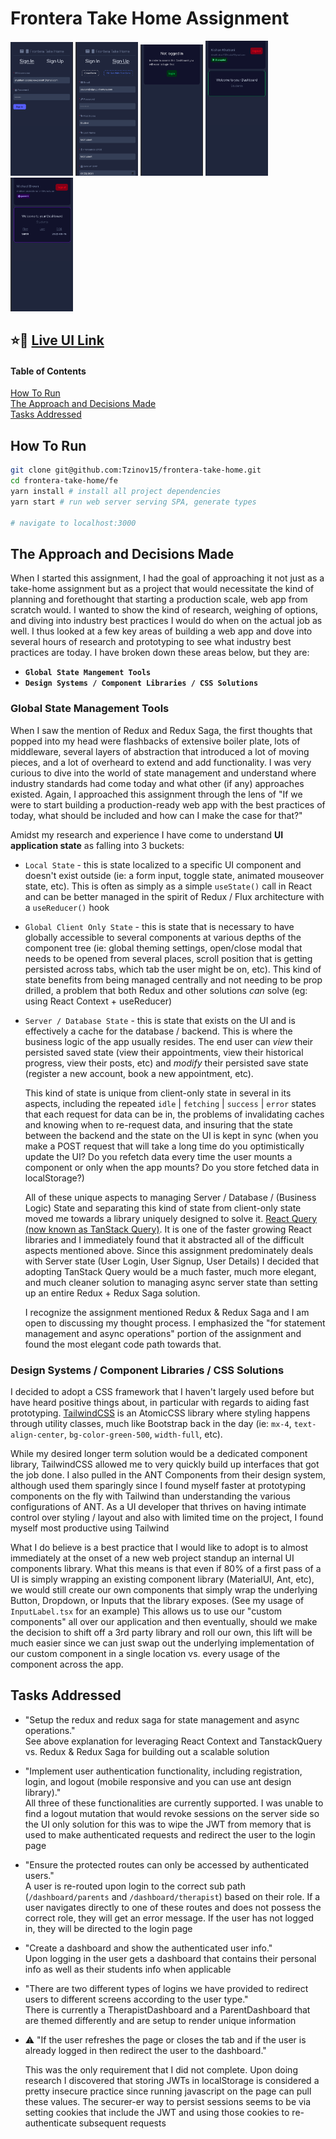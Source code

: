 # Frontera Take Home Assignment

<img src='./screenshots/signin.png' width='100'>
<img src='./screenshots/signup.png' width='100'>
<img src='./screenshots/not-logged-in-dashboard.png' width='100'>
<img src='./screenshots/therapist-dashboard.png' width='100'>
<img src='./screenshots/parent-dashboard.png' width='100'>

## ⭐️🔗 [Live UI Link](https://frontera-takehome-alex-tzinov.netlify.app/auth)

#### Table of Contents

[How To Run](#how-to-run)  
[The Approach and Decisions Made](#the-approach-and-the-decisions-made)  
[Tasks Addressed](#tasks-addressed)

## How To Run

```bash
git clone git@github.com:Tzinov15/frontera-take-home.git
cd frontera-take-home/fe
yarn install # install all project dependencies
yarn start # run web server serving SPA, generate types

# navigate to localhost:3000
```

## The Approach and Decisions Made

When I started this assignment, I had the goal of approaching it not just as a take-home assignment but as a project that would necessitate the kind of planning and forethought that starting a production scale, web app from scratch would. I wanted to show the kind of research, weighing of options, and diving into industry best practices I would do when on the actual job as well. I thus looked at a few key areas of building a web app and dove into several hours of research and prototyping to see what industry best practices are today. I have broken down these areas below, but they are:

- **`Global State Mangement Tools`**
- **`Design Systems / Component Libraries / CSS Solutions`**

### Global State Management Tools

When I saw the mention of Redux and Redux Saga, the first thoughts that popped into my head were flashbacks of extensive boiler plate, lots of middleware, several layers of abstraction that introduced a lot of moving pieces, and a lot of overheard to extend and add functionality. I was very curious to dive into the world of state management and understand where industry standards had come today and what other (if any) approaches existed. Again, I approached this assignment through the lens of "If we were to start building a production-ready web app with the best practices of today, what should be included and how can I make the case for that?"

Amidst my research and experience I have come to understand **UI application state** as falling into 3 buckets:

- `Local State` - this is state localized to a specific UI component and doesn't exist outside (ie: a form input, toggle state, animated mouseover state, etc). This is often as simply as a simple `useState()` call in React and can be better managed in the spirit of Redux / Flux architecture with a `useReducer()` hook
- `Global Client Only State` - this is state that is necessary to have globally accessible to several components at various depths of the component tree (ie: global theming settings, open/close modal that needs to be opened from several places, scroll position that is getting persisted across tabs, which tab the user might be on, etc). This kind of state benefits from being managed centrally and not needing to be prop drilled, a problem that both Redux and other solutions _can_ solve (eg: using React Context + useReducer)
- `Server / Database State` - this is state that exists on the UI and is effectively a cache for the database / backend. This is where the business logic of the app usually resides. The end user can _view_ their persisted saved state (view their appointments, view their historical progress, view their posts, etc) and _modify_ their persisted save state (register a new account, book a new appointment, etc).

  This kind of state is unique from client-only state in several in its aspects, including the repeated `idle` | `fetching` | `success` | `error` states that each request for data can be in, the problems of invalidating caches and knowing when to re-request data, and insuring that the state between the backend and the state on the UI is kept in sync (when you make a POST request that will take a long time do you optimistically update the UI? Do you refetch data every time the user mounts a component or only when the app mounts? Do you store fetched data in localStorage?)

  All of these unique aspects to managing Server / Database / (Business Logic) State and separating this kind of state from client-only state moved me towards a library uniquely designed to solve it. [React Query (now known as TanStack Query)](https://tanstack.com/query/v4/docs/react/overview). It is one of the faster growing React libraries and I immediately found that it abstracted all of the difficult aspects mentioned above. Since this assignment predominately deals with Server state (User Login, User Signup, User Details) I decided that adopting TanStack Query would be a much faster, much more elegant, and much cleaner solution to managing async server state than setting up an entire Redux + Redux Saga solution.

  I recognize the assignment mentioned Redux & Redux Saga and I am open to discussing my thought process. I emphasized the "for statement management and async operations" portion of the assignment and found the most elegant code path towards that.

### Design Systems / Component Libraries / CSS Solutions

I decided to adopt a CSS framework that I haven't largely used before but have heard positive things about, in particular with regards to aiding fast prototyping. [TailwindCSS](https://tailwindcss.com/) is an AtomicCSS library where styling happens through utility classes, much like Bootstrap back in the day (ie: `mx-4`, `text-align-center`, `bg-color-green-500`, `width-full`, etc).

While my desired longer term solution would be a dedicated component library, TailwindCSS allowed me to very quickly build up interfaces that got the job done. I also pulled in the ANT Components from their design system, although used them sparingly since I found myself faster at prototyping components on the fly with Tailwind than understanding the various configurations of ANT. As a UI developer that thrives on having intimate control over styling / layout and also with limited time on the project, I found myself most productive using Tailwind

What I do believe is a best practice that I would like to adopt is to almost immediately at the onset of a new web project standup an internal UI components library. What this means is that even if 80% of a first pass of a UI is simply wrapping an existing component library (MaterialUI, Ant, etc), we would still create our own components that simply wrap the underlying Button, Dropdown, or Inputs that the library exposes. (See my usage of `InputLabel.tsx` for an example) This allows us to use our "custom components" all over our application and then eventually, should we make the decision to shift off a 3rd party library and roll our own, this lift will be much easier since we can just swap out the underlying implementation of our custom component in a single location vs. every usage of the component across the app.

## Tasks Addressed

- "Setup the redux and redux saga for state management and async operations."  
  See above explanation for leveraging React Context and TanstackQuery vs. Redux & Redux Saga for building out a scalable solution
- "Implement user authentication functionality, including registration, login, and logout (mobile responsive and you can use ant design library)."  
   All three of these functionalities are currently supported. I was unable to find a logout mutation that would revoke sessions on the server side so the UI only solution for this was to wipe the JWT from memory that is used to make authenticated requests and redirect the user to the login page
- "Ensure the protected routes can only be accessed by authenticated users."  
  A user is re-routed upon login to the correct sub path (`/dashboard/parents` and `/dashboard/therapist`) based on their role. If a user navigates directly to one of these routes and does not possess the correct role, they will get an error message. If the user has not logged in, they will be directed to the login page
- "Create a dashboard and show the authenticated user info."  
  Upon logging in the user gets a dashboard that contains their personal info as well as their students info when applicable
- "There are two different types of logins we have provided to redirect users to different screens according to the user type."  
  There is currently a TherapistDashboard and a ParentDashboard that are themed differently and are setup to render unique information
- ⚠️ "If the user refreshes the page or closes the tab and if the user is already logged in then redirect the user to the dashboard."

  This was the only requirement that I did not complete. Upon doing research I discovered that storing JWTs in localStorage is considered a pretty insecure practice since running javascript on the page can pull these values. The securer-er way to persist sessions seems to be via setting cookies that include the JWT and using those cookies to re-authenticate subsequent requests
